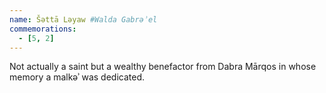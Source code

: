 ```yaml
---
name: Šəttā Ləyaw #Walda Gabrəʾel
commemorations:
  - [5, 2]
---
```

Not actually a saint but a wealthy benefactor from Dabra Mārqos in whose memory a malkəʾ was dedicated.